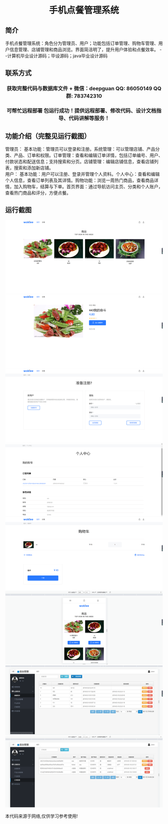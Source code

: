 <p><h1 align="center">手机点餐管理系统</h1></p>

## 简介
手机点餐管理系统：角色分为管理员、用户；功能包括订单管理、购物车管理、用户信息管理、店铺管理和商品浏览。界面简洁明了，提升用户体验和点餐效率。    --计算机毕业设计源码；毕设源码；java毕业设计源码


## 联系方式
<p><h3 align="center">获取完整代码与数据库文件 + 微信：deepguan QQ: 86050149 QQ群: 783742310</h3></p>
<p><h3 align="center">可帮忙远程部署 包运行成功！提供远程部署、修改代码、设计文档指导、代码讲解等服务！</h3></p>

## 功能介绍（完整见运行截图）
管理员： 基本功能：管理员可以登录和注册。系统管理：可以管理店铺、产品分类、产品、订单和权限。订单管理：查看和编辑订单详情，包括订单编号、用户、付款状态和配送信息；支持搜索和分页。店铺管理：编辑店铺信息，查看店铺列表，搜索和添加新店铺。   
用户： 基本功能：用户可以注册、登录并管理个人资料。个人中心：查看和编辑个人信息，查看订单列表及其详情。购物功能：浏览一周热门商品，查看商品详情，加入购物车，结算与下单。首页界面：通过导航访问主页、分类和个人账户，查看热门商品和评分，方便点餐。


## 运行截图
![](imgs/588112-20220716075017081-1871163904.png)
![](imgs/588112-20220716075025141-1525742304.png)
![](imgs/588112-20220716075029842-602948080.png)
![](imgs/588112-20220716075034314-965813847.png)
![](imgs/588112-20220716075038261-423951784.png)
![](imgs/588112-20220716075041962-1014948919.png)
![](imgs/588112-20220716075045610-1516266422.png)
![](imgs/588112-20220716075049239-327321859.png)

<p>本代码来源于网络,仅供学习参考使用!</p>
